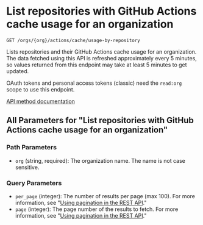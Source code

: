 # List repositories with GitHub Actions cache usage for an organization

`GET /orgs/{org}/actions/cache/usage-by-repository`

Lists repositories and their GitHub Actions cache usage for an organization.
The data fetched using this API is refreshed approximately every 5 minutes, so values returned from this endpoint may take at least 5 minutes to get updated.

OAuth tokens and personal access tokens (classic) need the `read:org` scope to use this endpoint.

[API method documentation](https://docs.github.com/rest/actions/cache#list-repositories-with-github-actions-cache-usage-for-an-organization)

## All Parameters for "List repositories with GitHub Actions cache usage for an organization"

### Path Parameters

- `org` (string, required): The organization name. The name is not case sensitive.
### Query Parameters

- `per_page` (integer): The number of results per page (max 100). For more information, see "[Using pagination in the REST API](https://docs.github.com/rest/using-the-rest-api/using-pagination-in-the-rest-api)."
- `page` (integer): The page number of the results to fetch. For more information, see "[Using pagination in the REST API](https://docs.github.com/rest/using-the-rest-api/using-pagination-in-the-rest-api)."